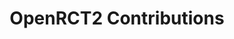 ---
layout: page-redirect
title: OpenRCT2 Contributions
permalink: /games/openrct2/
description: Documentation of contributions trigger_segfault has made to OpenRCT2 over the years.
image: /games/openrct2/assets/icon-256.png
---